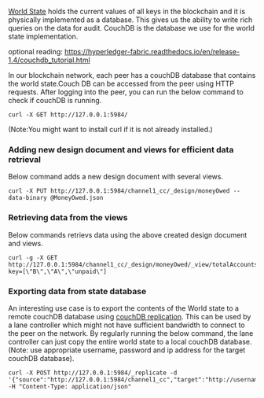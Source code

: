[World State](https://hyperledger-fabric.readthedocs.io/en/release-1.4/ledger/ledger.html#world-state) holds the current values of all keys in the blockchain and it is physically implemented as a database. This gives us the ability to write rich queries on the data for audit. CouchDB is the database we use for the world state implementation.  

optional reading: https://hyperledger-fabric.readthedocs.io/en/release-1.4/couchdb_tutorial.html

In our blockchain network, each peer has a couchDB database that contains the world state.Couch DB can be accessed from the peer using HTTP requests. After logging into the peer, you can run the below command to check if couchDB is running. 
```
curl -X GET http://127.0.0.1:5984/
```
(Note:You might want to install curl if it is not already installed.)

### Adding new design document and views for efficient data retrieval
Below command adds a new design document with several views. 
```
curl -X PUT http://127.0.0.1:5984/channel1_cc/_design/moneyOwed --data-binary @MoneyOwed.json
```
### Retrieving data from the views
Below commands retrievs data using the above created design document and views.
```
curl -g -X GET http://127.0.0.1:5984/channel1_cc/_design/moneyOwed/_view/totalAccounts?key=[\"B\",\"A\",\"unpaid\"]
```

### Exporting data from state database
An interesting use case is to export the contents of the World state to a remote couchDB database using [couchDB replication](http://docs.couchdb.org/en/stable/replication/intro.html). This can be used by a lane controller which might not have sufficient bandwidth to connect to the peer on the network. By regularly running the below command, the lane controller can just copy the entire world state to a local couchDB database. (Note: use appropriate username, password and ip address for the target couchDB database).
```
curl -X POST http://127.0.0.1:5984/_replicate -d '{"source":"http://127.0.0.1:5984/channel1_cc","target":"http://username:password@xx.xxx.xxx.xxx:5984/xxx"}' -H "Content-Type: application/json"
```
